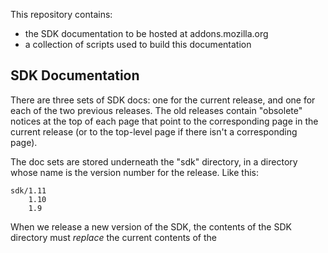 This repository contains:
- the SDK documentation to be hosted at addons.mozilla.org
- a collection of scripts used to build this documentation

## SDK Documentation ##

There are three sets of SDK docs: one for the current release, and one for each of the two previous releases. The old releases contain "obsolete" notices at the top of each page that point to the corresponding page in the current release (or to the top-level page if there isn't a corresponding page).

The doc sets are stored underneath the "sdk" directory, in a directory whose name is the version number for the release. Like this:

    sdk/1.11
        1.10
        1.9

When we release a new version of the SDK, the contents of the SDK directory must *replace* the current contents of the 